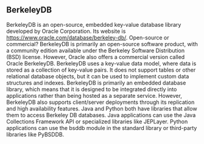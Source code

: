 ## BerkeleyDB

BerkeleyDB is an open-source, embedded key-value database library developed by Oracle Corporation. Its website is <https://www.oracle.com/database/berkeley-db/>. Open-source or commercial? BerkeleyDB is primarily an open-source software product, with a community edition available under the Berkeley Software Distribution (BSD) license. However, Oracle also offers a commercial version called Oracle BerkeleyDB. BerkeleyDB uses a key-value data model, where data is stored as a collection of key-value pairs. It does not support tables or other relational database objects, but it can be used to implement custom data structures and indexes. BerkeleyDB is primarily an embedded database library, which means that it is designed to be integrated directly into applications rather than being hosted as a separate service. However, BerkeleyDB also supports client/server deployments through its replication and high availability features. Java and Python both have libraries that allow them to access Berkeley DB databases. Java applications can use the Java Collections Framework API or specialized libraries like JEPLayer. Python applications can use the bsddb module in the standard library or third-party libraries like PyBSDDB.
